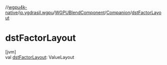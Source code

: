 //[wgpu4k-native](../../../../index.md)/[io.ygdrasil.wgpu](../../index.md)/[WGPUBlendComponent](../index.md)/[Companion](index.md)/[dstFactorLayout](dst-factor-layout.md)

# dstFactorLayout

[jvm]\
val [dstFactorLayout](dst-factor-layout.md): ValueLayout